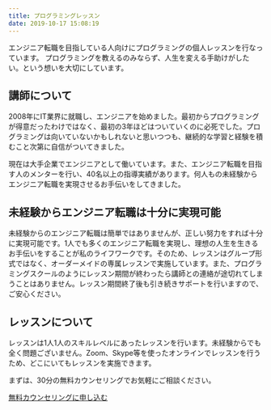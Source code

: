 ```yaml
---
title: プログラミングレッスン
date: 2019-10-17 15:08:19
---
```

エンジニア転職を目指している人向けにプログラミングの個人レッスンを行なっています。
プログラミングを教えるのみならず、人生を変える手助けがしたい。という想いを大切にしています。

## 講師について

2008年にIT業界に就職し、エンジニアを始めました。最初からプログラミングが得意だったわけではなく、最初の3年ほどはついていくのに必死でした。プログラミングは向いていないかもしれないと思いつつも、継続的な学習と経験を積むこと次第に自信がついてきました。

現在は大手企業でエンジニアとして働いています。また、エンジニア転職を目指す人のメンターを行い、40名以上の指導実績があります。何人もの未経験からエンジニア転職を実現させるお手伝いをしてきました。

## 未経験からエンジニア転職は十分に実現可能

未経験からのエンジニア転職は簡単ではありませんが、正しい努力をすれば十分に実現可能です。1人でも多くのエンジニア転職を実現し、理想の人生を生きるお手伝いをすることが私のライフワークです。そのため、レッスンはグループ形式ではなく、オーダーメイドの専属レッスンで実施しています。また、プログラミングスクールのようにレッスン期間が終わったら講師との連絡が途切れてしまうことはありません。レッスン期間終了後も引き続きサポートを行いますので、ご安心ください。

## レッスンについて
レッスンは1人1人のスキルレベルにあったレッスンを行います。未経験からでも全く問題ございません。Zoom、Skype等を使ったオンラインでレッスンを行うため、どこにいてもレッスンを実施できます。

まずは、30分の無料カウンセリングでお気軽にご相談ください。


<a class="apply-btn" href="https://docs.google.com/forms/d/e/1FAIpQLSea9rRl-N29YdhGGUMD5qf1Gi6YXGuH_7oySwO5DlvBiR5Iyw/viewform?usp=sf_link" target="_blank">無料カウンセリングに申し込む</a>

<script>
    window.onload = function() {
        document.querySelector('#lesson-section').style.display = 'none';

        document.querySelector('.apply-btn').addEventListener('click', function() {
            try {
                gtag('event', 'apply', {
                    'event_category' : 'click',
                    'event_label' : '無料カウンセリングに申し込む'
                });
            } catch (error) {
              console.error(error);
            }
        });
    }
</script>